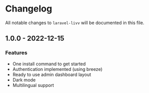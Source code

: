 # Changelog

All notable changes to `laravel-livv` will be documented in this file.

## 1.0.0 - 2022-12-15

### Features

- One install command to get started
- Authentication implemented (using breeze)
- Ready to use admin dashboard layout
- Dark mode
- Multilingual support
